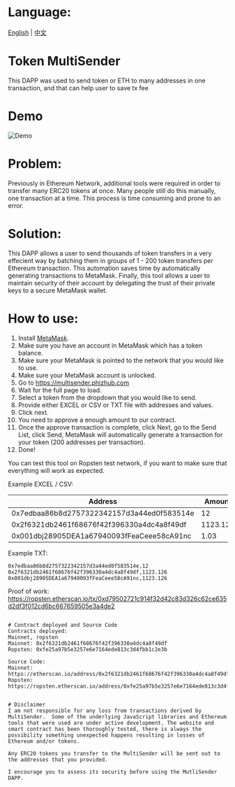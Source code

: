 # Language:
[English](https://github.com/howeguo/Token-multisender/blob/master/README.md)  | [中文](https://github.com/howeguo/Token-multisender/blob/master/README_%E4%B8%AD%E6%96%87.md)

# Token MultiSender
This DAPP was used to send token or ETH to many addresses in one transaction, and that can help user to save tx fee

# Demo
![Demo](demo_en.gif)

# Problem:
Previously in Ethereum Network, additional tools were required in order to transfer many ERC20 tokens at once.
Many people still do this manually, one transaction at a time. This process is time consuming and prone to an error.

# Solution:
This DAPP allows a user to send thousands of token transfers in a very effecient way by batching them in groups of 1 - 200 token transfers per Ethereum transaction. This automation saves time by automatically generating transactions to MetaMask. Finally, this tool allows a user to maintain security of their account by delegating the trust of their private keys to a secure MetaMask wallet.

# How to use:
1. Install [MetaMask](https://metamask.io).
2. Make sure you have an account in MetaMask which has a token balance.
3. Make sure your MetaMask is pointed to the network that you would like to use.
4. Make sure your MetaMask account is unlocked.
5. Go to https://multisender.phizhub.com
6. Wait for the full page to load.
7. Select a token from the dropdown that you would like to send.
8. Provide either EXCEL or CSV or TXT file with addresses and values.
9. Click next.
10. You need to approve a enough amount to our contract.
11. Once the approve transaction is complete, click Next, go to the Send List, click Send, MetaMask will automatically generate a transaction for your token (200 addresses per transaction).
12. Done!

You can test this tool on Ropsten test network, if you want to make sure that
everything will work as expected.

Example EXCEL / CSV:

| Address   |Amount |
|----------|-------------|
|0x7edbaa86b8d2757322342157d3a44ed0f583514e |12|
|0x2f6321db2461f68676f42f396330a4dc4a8f49df |1123.126|
|0x001dbj28905DEA1a67940093fFeaCeee58cA91nc |1.03|

Example TXT:
```
0x7edbaa86b8d2757322342157d3a44ed0f583514e,12
0x2f6321db2461f68676f42f396330a4dc4a8f49df,1123.126
0x001dbj28905DEA1a67940093fFeaCeee58cA91nc,1123.126
```

Proof of work:
https://ropsten.etherscan.io/tx/0xd79502721c914f32d42c83d326c62ce635d2df3f012cd6bc667659505e3a4de2
```

# Contract deployed and Source Code
Contracts deployed:  
Mainnet, ropsten  
Mainnet: 0x2f6321db2461f68676f42f396330a4dc4a8f49df  
Ropsten: 0xfe25a97b5e3257e6e7164ede813c3d4fbb1c2e3b  

Source Code:  
Mainnet: https://etherscan.io/address/0x2f6321db2461f68676f42f396330a4dc4a8f49df#code  
Ropsten: https://ropsten.etherscan.io/address/0xfe25a97b5e3257e6e7164ede813c3d4fbb1c2e3b#code 


# Disclaimer
I am not responsible for any loss from transactions derived by MultiSender.  Some of the underlying JavaScript libraries and Ethereum tools that were used are under active development. The website and smart contract has been thoroughly tested, there is always the possibility something unexpected happens resulting in losses of Ethereum and/or tokens.

Any ERC20 tokens you transfer to the MultiSender will be sent out to the addresses that you provided.

I encourage you to assess its security before using the MutliSender DAPP.
